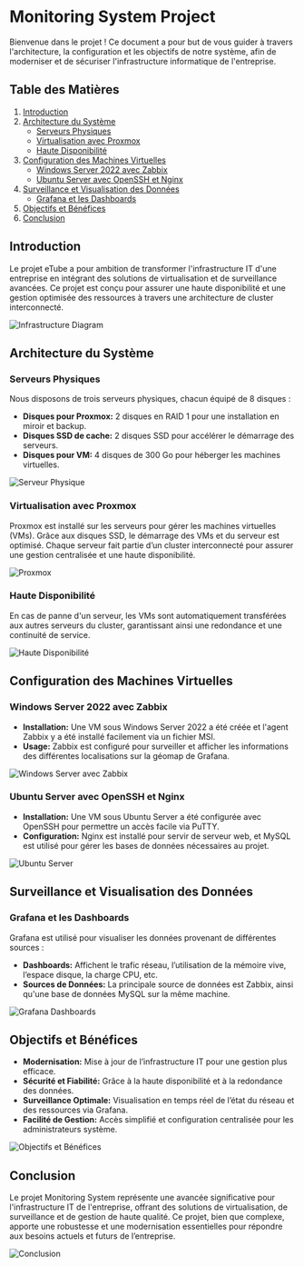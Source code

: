 # Monitoring System Project

Bienvenue dans le projet ! Ce document a pour but de vous guider à travers l'architecture, la configuration et les objectifs de notre système, afin de moderniser et de sécuriser l'infrastructure informatique de l'entreprise.

## Table des Matières
1. [Introduction](#introduction)
2. [Architecture du Système](#architecture-du-système)
   - [Serveurs Physiques](#serveurs-physiques)
   - [Virtualisation avec Proxmox](#virtualisation-avec-proxmox)
   - [Haute Disponibilité](#haute-disponibilité)
3. [Configuration des Machines Virtuelles](#configuration-des-machines-virtuelles)
   - [Windows Server 2022 avec Zabbix](#windows-server-2022-avec-zabbix)
   - [Ubuntu Server avec OpenSSH et Nginx](#ubuntu-server-avec-openssh-et-nginx)
4. [Surveillance et Visualisation des Données](#surveillance-et-visualisation-des-données)
   - [Grafana et les Dashboards](#grafana-et-les-dashboards)
5. [Objectifs et Bénéfices](#objectifs-et-bénéfices)
6. [Conclusion](#conclusion)

## Introduction
Le projet eTube a pour ambition de transformer l'infrastructure IT d'une entreprise en intégrant des solutions de virtualisation et de surveillance avancées. Ce projet est conçu pour assurer une haute disponibilité et une gestion optimisée des ressources à travers une architecture de cluster interconnecté.

![Infrastructure Diagram](images/infrastructure.png)

## Architecture du Système

### Serveurs Physiques
Nous disposons de trois serveurs physiques, chacun équipé de 8 disques :
- **Disques pour Proxmox:** 2 disques en RAID 1 pour une installation en miroir et backup.
- **Disques SSD de cache:** 2 disques SSD pour accélérer le démarrage des serveurs.
- **Disques pour VM:** 4 disques de 300 Go pour héberger les machines virtuelles.

![Serveur Physique](images/server.png)

### Virtualisation avec Proxmox
Proxmox est installé sur les serveurs pour gérer les machines virtuelles (VMs). Grâce aux disques SSD, le démarrage des VMs et du serveur est optimisé. Chaque serveur fait partie d’un cluster interconnecté pour assurer une gestion centralisée et une haute disponibilité.

![Proxmox](images/proxmox.png)

### Haute Disponibilité
En cas de panne d'un serveur, les VMs sont automatiquement transférées aux autres serveurs du cluster, garantissant ainsi une redondance et une continuité de service.

![Haute Disponibilité](images/haute_disponibilite.png)

## Configuration des Machines Virtuelles

### Windows Server 2022 avec Zabbix
- **Installation:** Une VM sous Windows Server 2022 a été créée et l'agent Zabbix y a été installé facilement via un fichier MSI.
- **Usage:** Zabbix est configuré pour surveiller et afficher les informations des différentes localisations sur la géomap de Grafana.

![Windows Server avec Zabbix](images/zabbix.png)

### Ubuntu Server avec OpenSSH et Nginx
- **Installation:** Une VM sous Ubuntu Server a été configurée avec OpenSSH pour permettre un accès facile via PuTTY.
- **Configuration:** Nginx est installé pour servir de serveur web, et MySQL est utilisé pour gérer les bases de données nécessaires au projet.

![Ubuntu Server](images/ubuntu_server.png)

## Surveillance et Visualisation des Données

### Grafana et les Dashboards
Grafana est utilisé pour visualiser les données provenant de différentes sources :
- **Dashboards:** Affichent le trafic réseau, l’utilisation de la mémoire vive, l’espace disque, la charge CPU, etc.
- **Sources de Données:** La principale source de données est Zabbix, ainsi qu'une base de données MySQL sur la même machine.

![Grafana Dashboards](images/grafana.png)

## Objectifs et Bénéfices
- **Modernisation:** Mise à jour de l’infrastructure IT pour une gestion plus efficace.
- **Sécurité et Fiabilité:** Grâce à la haute disponibilité et à la redondance des données.
- **Surveillance Optimale:** Visualisation en temps réel de l’état du réseau et des ressources via Grafana.
- **Facilité de Gestion:** Accès simplifié et configuration centralisée pour les administrateurs système.

![Objectifs et Bénéfices](images/benefits.png)

## Conclusion
Le projet Monitoring System représente une avancée significative pour l'infrastructure IT de l'entreprise, offrant des solutions de virtualisation, de surveillance et de gestion de haute qualité. Ce projet, bien que complexe, apporte une robustesse et une modernisation essentielles pour répondre aux besoins actuels et futurs de l’entreprise.

![Conclusion](images/conclusion.png)
